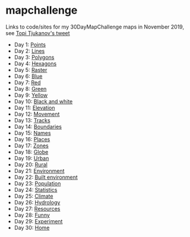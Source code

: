 # mapchallenge

Links to code/sites for my 30DayMapChallenge maps in November 2019, see [Topi Tjukanov's tweet](https://twitter.com/tjukanov/status/1187713840550744066) 

* Day 1: [Points](https://github.com/tts/mapchallenge/blob/master/scooters.R)
* Day 2: [Lines](https://t.co/fg4zUm1CQJ)
* Day 3: [Polygons](https://t.co/sXYFBQENkS)
* Day 4: [Hexagons](https://t.co/J9dfnVEEYw)
* Day 5: [Raster](https://t.co/eTiOIJj6xw)
* Day 6: [Blue](https://t.co/U6CpY6dpl3)
* Day 7: [Red](https://t.co/YG6q6cFNUR)
* Day 8: [Green](https://t.co/WGNXCDNG9p)
* Day 9: [Yellow](https://t.co/lycv5FgdhA)
* Day 10: [Black and white](https://t.co/i4rBDDnjSb)
* Day 11: [Elevation](https://t.co/4HwNBNuU5s)
* Day 12: [Movement](https://t.co/m7una9jUaX)
* Day 13: [Tracks](https://t.co/cEl1euhAAB)
* Day 14: [Boundaries](https://t.co/pPexMD8Dhm)
* Day 15: [Names](https://t.co/gMbumlfaE7)
* Day 16: [Places](https://t.co/7EvRjOEMcW)
* Day 17: [Zones](https://t.co/7iZeOHJEBk)
* Day 18: [Globe](https://t.co/Ld3Jl9QPCI)
* Day 19: [Urban](https://t.co/MNgwwGS0k1)
* Day 20: [Rural](https://t.co/rjCPqunNQ8)
* Day 21: [Environment](https://t.co/81BSe7uPOc)
* Day 22: [Built environment](https://t.co/69VCfVZIju)
* Day 23: [Population](https://t.co/gzu0Dncmk1)
* Day 24: [Statistics](https://t.co/xAEoZYBOSG)
* Day 25: [Climate](https://t.co/k6rkeKbars)
* Day 26: [Hydrology](https://t.co/boVfpTYLUt)
* Day 27: [Resources](https://t.co/etVEr96alA)
* Day 28: [Funny](https://t.co/2CKDhHVu14)
* Day 29: [Experiment](https://t.co/2NUTUvy1Gx)
* Day 30: [Home](https://github.com/tts/mapchallenge/blob/master/home.R)
